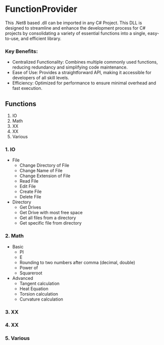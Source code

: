 # FunctionProvider
This .Net8 based .dll can be imported in any C# Project.
This DLL is designed to streamline and enhance the development process for C# projects by consolidating a variety of essential functions into a single, easy-to-use, and efficient library.

### Key Benefits:
- Centralized Functionality: Combines multiple commonly used functions, reducing redundancy and simplifying code maintenance.
- Ease of Use: Provides a straightforward API, making it accessible for developers of all skill levels.
- Efficiency: Optimized for performance to ensure minimal overhead and fast execution.

## Functions
1) IO
2) Math
3) XX
4) XX
5) Various

### 1. IO
- File
    - Change Directory of File
    - Change Name of File
    - Change Extension of File
    - Read File
    - Edit File
    - Create File
    - Delete File
- Directory
    - Get Drives
    - Get Drive with most free space
    - Get all files from a directory
    - Get specific file from directory

### 2. Math
- Basic
    - PI
    - E
    - Rounding to two numbers after comma (decimal, double)
    - Power of
    - Squareroot
- Advanced
    - Tangent calculation
    - Heat Equation
    - Torsion calculation
    - Curvature calculation

### 3. XX

### 4. XX

### 5. Various

